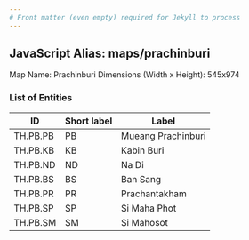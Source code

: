 ```yaml
---
# Front matter (even empty) required for Jekyll to process
---
```


## JavaScript Alias: maps/prachinburi

Map Name: Prachinburi
Dimensions (Width x Height): 545x974

### List of Entities

| ID       | Short label | Label              |
| -------- | ----------- | ------------------ |
| TH.PB.PB | PB          | Mueang Prachinburi |
| TH.PB.KB | KB          | Kabin Buri         |
| TH.PB.ND | ND          | Na Di              |
| TH.PB.BS | BS          | Ban Sang           |
| TH.PB.PR | PR          | Prachantakham      |
| TH.PB.SP | SP          | Si Maha Phot       |
| TH.PB.SM | SM          | Si Mahosot         |
